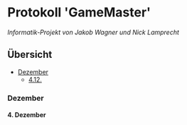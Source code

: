 # Protokoll 'GameMaster'

*Informatik-Projekt von Jakob Wagner und Nick Lamprecht*

## Übersicht
- [Dezember](#dezember)
  - [4.12.](#4-dezember)



### Dezember

#### 4. Dezember
